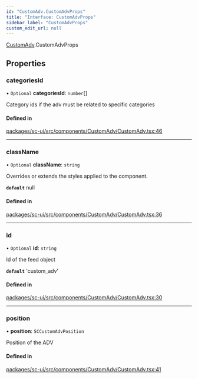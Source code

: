 ```yaml
---
id: "CustomAdv.CustomAdvProps"
title: "Interface: CustomAdvProps"
sidebar_label: "CustomAdvProps"
custom_edit_url: null
---
```


[CustomAdv](../modules/CustomAdv.md).CustomAdvProps

## Properties

### categoriesId

• `Optional` **categoriesId**: `number`[]

Category ids if the adv must be related to specific categories

#### Defined in

[packages/sc-ui/src/components/CustomAdv/CustomAdv.tsx:46](https://github.com/selfcommunity/community-ui/blob/cab08cf/packages/sc-ui/src/components/CustomAdv/CustomAdv.tsx#L46)

___

### className

• `Optional` **className**: `string`

Overrides or extends the styles applied to the component.

**`default`** null

#### Defined in

[packages/sc-ui/src/components/CustomAdv/CustomAdv.tsx:36](https://github.com/selfcommunity/community-ui/blob/cab08cf/packages/sc-ui/src/components/CustomAdv/CustomAdv.tsx#L36)

___

### id

• `Optional` **id**: `string`

Id of the feed object

**`default`** 'custom_adv'

#### Defined in

[packages/sc-ui/src/components/CustomAdv/CustomAdv.tsx:30](https://github.com/selfcommunity/community-ui/blob/cab08cf/packages/sc-ui/src/components/CustomAdv/CustomAdv.tsx#L30)

___

### position

• **position**: `SCCustomAdvPosition`

Position of the ADV

#### Defined in

[packages/sc-ui/src/components/CustomAdv/CustomAdv.tsx:41](https://github.com/selfcommunity/community-ui/blob/cab08cf/packages/sc-ui/src/components/CustomAdv/CustomAdv.tsx#L41)
